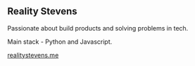 ## Reality Stevens

Passionate about build products and solving problems in tech. 

Main stack - Python and Javascript.

[realitystevens.me](https://realitystevens.me/)